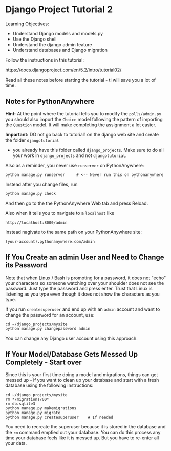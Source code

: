 
Django Project Tutorial 2
=========================

Learning Objectives:

* Understand Django models and models.py
* Use the Django shell
* Understand the django admin feature
* Understand databases and Django migration

Follow the instructions in this tutorial:

https://docs.djangoproject.com/en/5.2/intro/tutorial02/

Read all these notes before starting the tutorial - ti will save you a lot of time.

Notes for PythonAnywhere
------------------------

**Hint:** At the point where the tutorial tells you to modify the `polls/admin.py` you
should also import the `Choice` model following the pattern of importing the `Question` model.
It will make completing the assignment a lot easier.

**Important:** DO not go back to tutorial1 on the django web site and create the folder `djangotutorial`
- you already have this folder called `django_projects`.  Make sure to do all your work in `django_projects`
and not `djangotutorial`.

Also as a reminder, you never use `runserver` on PythonAnywhere:

    python manage.py runserver     # <-- Never run this on pythonanywhere

Instead after you change files, run

    python manage.py check

And then go to the the PythonAnywhere Web tab and press Reload.

Also when it tells you to navigate to a `localhost` like

    http://localhost:8000/admin

Instead nagivate to the same path on your PythonAnywhere site:

    (your-account).pythonanywhere.com/admin

If You Create an admin User and Need to Change its Password
------------------------------------------------------------

Note that when Linux / Bash is promoting for a password, it does
not "echo" your characters so someone watching over your shoulder
does not see the password.  Just type the password and press
enter.  Trust that Linux is listening as you type even though
it does not show the characters as you type.

If you run `createsuperuser` and end up with an `admin` account and want to
change the password for an account, use:

    cd ~/django_projects/mysite
    python manage.py changepassword admin

You can change any Django user account using this approach.

If Your Model/Database Gets Messed Up Completely - Start over
-------------------------------------------------------------

Since this is your first time doing a model and migrations, things can
get messed up - if you want to clean up your database and start with a
fresh database using the following instructions:

    cd ~/django_projects/mysite
    rm */migrations/00*
    rm db.sqlite3
    python manage.py makemigrations
    python manage.py migrate
    python manage.py createsuperuser    # If needed

You need to recreate the superuser because it is stored in the database
and the `rm` command emptied out your database.  You can do
this process any time your database feels like it is messed up.  But
you have to re-enter all your data.

